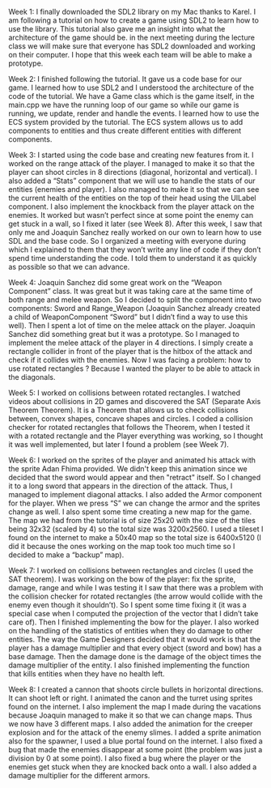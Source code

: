 Week 1:
I finally downloaded the SDL2 library on my Mac thanks to Karel. I am following a tutorial on how to create a game using SDL2 to learn how to use the library.
This tutorial also gave me an insight into what the architecture of the game should be. in the next meeting during the lecture class we will make sure that everyone 
has SDL2 downloaded and working on their computer. I hope that this week each team will be able to make a prototype.

Week 2: I finished following the tutorial. It gave us a code base for our game. I learned how to use SDL2 and I understood the architecture of the code of the tutorial. We have a Game class which is the game itself, in the main.cpp we have the running loop of our game so while our game is running, we update, render and handle the events. I learned how to use the ECS system provided by the tutorial. The ECS system allows us to add components to entities and thus create different entities with different components. 

Week 3: I started using the code base and creating new features from it. I worked on the range attack of the player. I managed to make it so that the player can shoot circles in 8 directions (diagonal, horizontal and vertical). I also added a “Stats” component that we will use to handle the stats of our entities (enemies and player). I also managed to make it so that we can see the current health of the entities on the top of their head using the UILabel component. I also implement the knockback from the player attack on the enemies. It worked but wasn’t perfect since at some point the enemy can get stuck in a wall, so I fixed it later (see Week 8). After this week, I saw that only me and Joaquin Sanchez really worked on our own to learn how to use SDL and the base code. So I organized a meeting with everyone during which I explained to them that they won’t write any line of code if they don’t spend time understanding the code. I told them to understand it as quickly as possible so that we can advance. 

Week 4: Joaquin Sanchez did some great work on the “Weapon Component” class. It was great but it was taking care at the same time of both range and melee weapon. So I decided to split the component into two components: Sword and Range_Weapon (Joaquin Sanchez already created a child of WeaponComponent “Sword” but I didn’t find a way to use this well). Then I spent a lot of time on the melee attack on the player. Joaquin Sanchez did something great but it was a prototype. So I managed to implement the melee attack of the player in 4 directions. I simply create a rectangle collider in front of the player that is the hitbox of the attack and check if it collides with the enemies. Now I was facing a problem: how to use rotated rectangles ? Because I wanted the player to be able to attack in the diagonals. 

Week 5: I worked on collisions between rotated rectangles. I watched videos about collisions in 2D games and discovered the SAT (Separate Axis Theorem Theorem). It is a Theorem that allows us to check collisions between, convex shapes, concave shapes and circles. I coded a collision checker for rotated rectangles that follows the Theorem, when I tested it with a rotated rectangle and the Player everything was working, so I thought it was well implemented, but later I found a problem (see Week 7).

Week 6: I worked on the sprites of the player and animated his attack with the sprite Adan Fhima provided. We didn't keep this animation since we decided that the sword would appear and then "retract" itself. So I changed it to a long sword that appears in the direction of the attack. Thus, I managed to implement diagonal attacks. I also added the Armor component for the player. When we press “S” we can change the armor and the sprites change as well. I also spent some time creating a new map for the game. The map we had from the tutorial is of size 25x20 with the size of the tiles being 32x32 (scaled by 4) so the total size was 3200x2560. I used a tileset I found on the internet to make a 50x40 map so the total size is 6400x5120 (I did it because the ones working on the map took too much time so I decided to make a “backup” map).

Week 7: I worked on collisions between rectangles and circles  (I used the SAT theorem). I was working on the bow of the player: fix the sprite, damage, range and while I was testing it I saw that there was a problem with the collision checker for rotated rectangles (the arrow would collide with the enemy even though it shouldn’t). So I spent some time fixing it (it was a special case when I computed the projection of the vector that I didn’t take care of). Then I finished implementing the bow for the player. I also worked on the handling of the statistics of entities when they do damage to other entities. The way the Game Designers decided that it would work is that the player has a damage multiplier and that every object (sword and bow) has a base damage. Then the damage done is the damage of the object times the damage multiplier of the entity. I also finished implementing the function that kills entities when they have no health left. 

Week 8: I created a cannon that shoots circle bullets in horizontal directions. It can shoot left or right. I animated the canon and the turret using sprites found on the internet. I also implement the map I made during the vacations because Joaquin managed to make it so that we can change maps. Thus we now have 3 different maps. I also added the animation for the creeper explosion and for the attack of the enemy slimes. I added a sprite animation also for the spawner, I used a blue portal found on the internet. I also fixed a bug that made the enemies disappear at some point (the problem was just a division by 0 at some point). I also fixed a bug where the player or the enemies get stuck when they are knocked back onto a wall. I also added a damage multiplier for the different armors.
